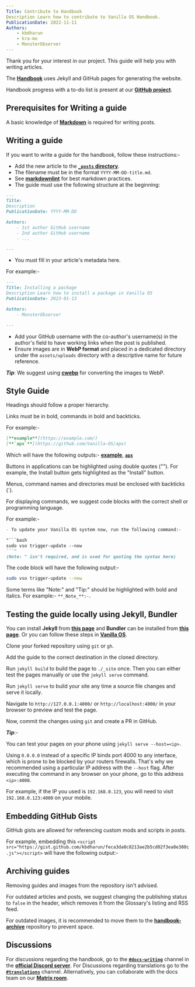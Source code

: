```yaml
---
Title: Contribute to Handbook
Description Learn how to contribute to Vanilla OS Handbook.
PublicationDate: 2022-11-11
Authors:
    - kbdharun
    - kra-mo
    - MonsterObserver
---
```


Thank you for your interest in our project. This guide will help you with writing articles.

The [**Handbook**](https://github.com/Vanilla-OS/handbook) uses Jekyll and GitHub pages for generating the website.

Handbook progress with a to-do list is present at our [**GitHub project**](https://github.com/orgs/Vanilla-OS/projects/2).

## Prerequisites for Writing a guide

A basic knowledge of [**Markdown**](https://www.markdownguide.org/basic-syntax/) is required for writing posts.

## Writing a guide

If you want to write a guide for the handbook, follow these instructions:-

- Add the new article to the [**`_posts` directory**](https://github.com/Vanilla-OS/handbook/tree/main/_posts).
- The filename must be in the format `YYYY-MM-DD-title.md`.
- See [**markdownlint**](https://github.com/DavidAnson/markdownlint) for best markdown practices.
- The guide must use the following structure at the beginning:

```md
---
Title:
Description
PublicationDate: YYYY-MM-DD

Authors:
    - 1st author GitHub username
    - 2nd author GitHub username
    - ...

---
```

- You must fill in your article's metadata here.

For example:-

```md
---
Title: Installing a package
Description Learn how to install a package in Vanilla OS
PublicationDate: 2023-01-13

Authors:
    - MonsterObserver

---
```

- Add your GitHub username with the co-author's username(s) in the author's field to have working links when the post is published.
- Ensure images are in **WebP format** and placed in a dedicated directory under the `assets/uploads` directory with a descriptive name for future reference.

**_Tip_**: We suggest using [**cwebp**](https://developers.google.com/speed/webp/docs/cwebp) for converting the images to WebP.

## Style Guide

Headings should follow a proper hierarchy.

Links must be in bold, commands in bold and backticks.

For example:-

```md
[**example**](https://example.com/)
[**`apx`**](https://github.com/Vanilla-OS/apx)
```

Which will have the following outputs:- [**example**](https://example.com/), [**`apx`**](https://github.com/Vanilla-OS/apx)

Buttons in applications can be highlighted using double quotes (""). For example, the Install button gets highlighted as the "Install" button.

Menus, command names and directories must be enclosed with backticks (`).

For displaying commands, we suggest code blocks with the correct shell or programming language.

For example:-

```md
- To update your Vanilla OS system now, run the following command:-

"```bash
sudo vso trigger-update --now
```" 
(Note: " isn't required, and is used for quoting the syntax here)
```

The code block will have the following output:-

```bash
sudo vso trigger-update --now
```

Some terms like "Note:" and "Tip:" should be highlighted with bold and italics. For example:- `**_Note_**:-`.

## Testing the guide locally using Jekyll, Bundler

You can install **Jekyll** from [**this page**](https://jekyllrb.com/docs/installation/) and **Bundler** can be installed from [**this page**](https://bundler.io). Or you can follow these steps in [**Vanilla OS**](/2023/01/23/install-jekyll-and-bundler.html).

Clone your forked repository using `git` or `gh`.

Add the guide to the correct destination in the cloned directory.

Run `jekyll build` to build the page to `./_site` once. Then you can either test the pages manually or use the `jekyll serve` command.

Run `jekyll serve` to build your site any time a source file changes and serve it locally.

Navigate to `http://127.0.0.1:4000/` or `http://localhost:4000/` in your browser to preview and test the page.

Now, commit the changes using `git` and create a PR in GitHub.

**_Tip_**:-

You can test your pages on your phone using `jekyll serve --host=<ip>`.

Using `0.0.0.0` instead of a specific IP binds port 4000 to any interface, which is prone to be blocked by your routers firewalls. That's why we recommended using a particular IP address with the `--host` flag. After executing the command in any browser on your phone, go to this address `<ip>:4000`.

For example, if the IP you used is `192.168.0.123`, you will need to visit `192.168.0.123:4000` on your mobile.

## Embedding GitHub Gists

GitHub gists are allowed for referencing custom mods and scripts in posts.

For example, embedding this `<script src="https://gist.github.com/kbdharun/feca3da0c8213ae2b5cd02f3ea8e380c.js"></script>` will have the following output:-

<script src="https://gist.github.com/kbdharun/feca3da0c8213ae2b5cd02f3ea8e380c.js"></script>

## Archiving guides

Removing guides and images from the repository isn't advised.

For outdated articles and posts, we suggest changing the publishing status to `false` in the header, which removes it from the Glossary's listing and RSS feed.

For outdated images, it is recommended to move them to the [**handbook-archive**](https://github.com/Vanilla-OS/handbook-archive) repository to prevent space.

## Discussions

For discussions regarding the handbook, go to the [**`#docs-writing`**](https://discord.com/channels/1023243680829681704/1035287786330263703) channel in the [**official Discord server**](https://discord.gg/3cD2Q7Ht3S). For Discussions regarding translations go to the [**`#translations`**](https://discord.com/channels/1023243680829681704/1037028192583692358) channel. Alternatively, you can collaborate with the docs team on our [**Matrix room**](https://matrix.to/#/#vanillaos-docs:matrix.org).
